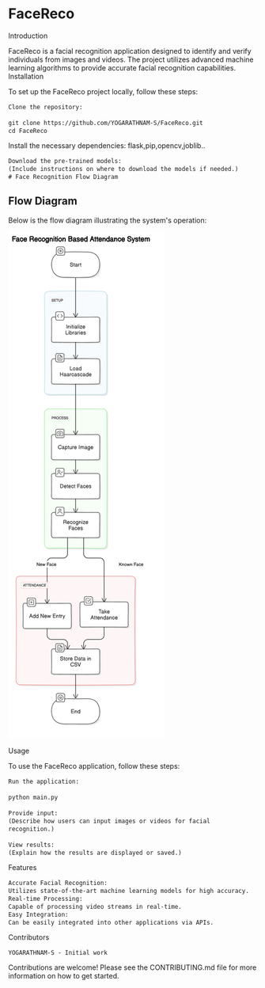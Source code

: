 # FaceReco
Introduction

FaceReco is a facial recognition application designed to identify and verify individuals from images and videos. The project utilizes advanced machine learning algorithms to provide accurate facial recognition capabilities.
Installation

To set up the FaceReco project locally, follow these steps:

    Clone the repository:

    git clone https://github.com/YOGARATHNAM-S/FaceReco.git
    cd FaceReco

Install the necessary dependencies:
flask,pip,opencv,joblib..

    Download the pre-trained models:
    (Include instructions on where to download the models if needed.)
    # Face Recognition Flow Diagram

## Flow Diagram

Below is the flow diagram illustrating the system's operation:

![Face Recognition Flow Diagram](FaceReco/FlowDiagram.png)

Usage

To use the FaceReco application, follow these steps:

    Run the application:

    python main.py

    Provide input:
    (Describe how users can input images or videos for facial recognition.)

    View results:
    (Explain how the results are displayed or saved.)

Features

    Accurate Facial Recognition:
    Utilizes state-of-the-art machine learning models for high accuracy.
    Real-time Processing:
    Capable of processing video streams in real-time.
    Easy Integration:
    Can be easily integrated into other applications via APIs.

Contributors

    YOGARATHNAM-S - Initial work

Contributions are welcome! Please see the CONTRIBUTING.md file for more information on how to get started.

